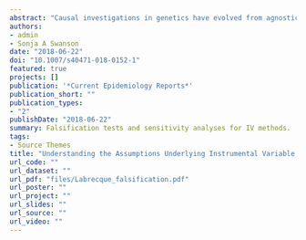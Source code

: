 ```yaml
---
abstract: "Causal investigations in genetics have evolved from agnostic discovery in genome-wide association studies (GWAS) to functional annotation and instrumental variable-informed inference (ie, mendelian randomisation). In the past decade, big data resources, such as the UK Biobank, have prompted a return to broader discovery through phenome-wide association studies (PheWAS). The work by Elina Hypponen and colleagues in The Lancet Digital Health, joins a small body of studies, using polygenic risk scores to search for causal effects of an intermediate phenotype such as body-mass index (BMI) on many outcomes, thereby applying mendelian randomisation across the phenome."
authors:
- admin
- Sonja A Swanson
date: "2018-06-22"
doi: "10.1007/s40471-018-0152-1"
featured: true
projects: []
publication: '*Current Epidemiology Reports*'
publication_short: ""
publication_types:
- "2"
publishDate: "2018-06-22"
summary: Falsification tests and sensitivity analyses for IV methods.
tags:
- Source Themes
title: "Understanding the Assumptions Underlying Instrumental Variable Analyses: a Brief Review of Falsification Strategies and Related Tools"
url_code: ""
url_dataset: ""
url_pdf: "files/Labrecque_falsification.pdf"
url_poster: ""
url_project: ""
url_slides: ""
url_source: ""
url_video: ""
---
```



